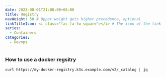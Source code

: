```yaml
---
date: 2023-08-01T21:00:00+08:00
title: Registry
navWeight: 50 # Upper weight gets higher precedence, optional.
linkTitleIcon: <i class="fas fa-fw square"></i> # The icon of the link title, optional.
series:
  - Containers
categories:
  - Devops
---
```



###  How to use a docker regsitry   

```bash 
curl https://my-docker-registry.k3s.example.com/v2/_catalog | jq
```
